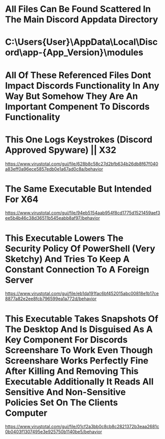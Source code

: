 # All Files Can Be Found Scattered In The Main Discord Appdata Directory
# C:\Users\{User}\AppData\Local\Discord\app-{App_Version}\modules

# All Of These Referenced Files Dont Impact Discords Functionality In Any Way But Somehow They Are An Important Compenent To Discords Functionality

# This One Logs Keystrokes (Discord Approved Spyware) || X32
https://www.virustotal.com/gui/file/628b8c58c27d2bfb634b26db8f67f040a83eff0a96ece5857edb0e1a67ad0c8a/behavior
# The Same Executable But Intended For X64
https://www.virustotal.com/gui/file/94eb5154aab954f8cd1775d1521459aef3ee5b4b46c38d36511b545eabb8af97/behavior

# This Executable Lowers The Security Policy Of PowerShell (Very Sketchy) And Tries To Keep A Constant Connection To A Foreign Server
https://www.virustotal.com/gui/file/eb1da191fac6bf452015abc00818e1b17ce8877a82e2ee8fcb796599ea1a772d/behavior

# This Executable Takes Snapshots Of The Desktop And Is Disguised As A Key Component For Discords Screenshare To Work Even Though Screenshare Works Perfectly Fine After Killing And Removing This Executable Additionally It Reads All Sensitive And Non-Sensitive Policies Set On The Clients Computer
https://www.virustotal.com/gui/file/01cf2a3bb0c8cb8c2821372b3eaa2681c0b0403f1307495e3e925750b1140be5/behavior

